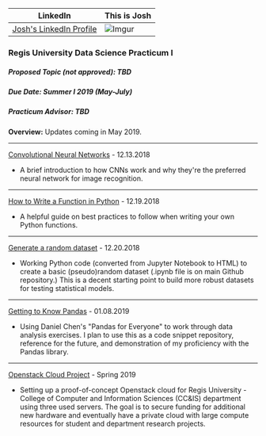 <HEAD>  
<!-- Global site tag (gtag.js) - Google Analytics -->
<script async src="https://www.googletagmanager.com/gtag/js?id=UA-116290644-1"></script>
<script>
  window.dataLayer = window.dataLayer || [];
  function gtag(){dataLayer.push(arguments);}
  gtag('js', new Date());

  gtag('config', 'UA-116290644-1');
</script>
</HEAD>

<script type="text/javascript" src="https://platform.linkedin.com/badges/js/profile.js" async defer></script>

LinkedIn | This is Josh
:------------: | -------------
[Josh's LinkedIn Profile](https://www.linkedin.com/in/joshbutch?trk=profile-badge) | ![Imgur](https://i.imgur.com/J3e3ldPb.jpg)

<h3>Regis University Data Science Practicum I</h3>
<h5>Proposed Topic (not approved):  TBD</h5>
<h5>Due Date:  Summer I 2019 (May-July)</h5>
<h5>Practicum Advisor:  TBD</h5>

__Overview:__  Updates coming in May 2019.

***

[Convolutional Neural Networks](cnninfo.md) - 12.13.2018<br>
  - A brief introduction to how CNNs work and why they're the preferred neural network for image recognition.
  
***

[How to Write a Function in Python](functions.md) - 12.19.2018<br>
  - A helpful guide on best practices to follow when writing your own Python functions.
  
***

[Generate a random dataset](randomdataset.html) - 12.20.2018<br>
  - Working Python code (converted from Jupyter Notebook to HTML) to create a basic (pseudo)random dataset (.ipynb file is on main Github repository.)  This is a decent starting point to build more robust datasets for testing statistical models.
  
***

[Getting to Know Pandas](pandas.html) - 01.08.2019<br>
  - Using Daniel Chen's "Pandas for Everyone" to work through data analysis exercises.  I plan to use this as a code snippet repository, reference for the future, and demonstration of my proficiency with the Pandas library.

***

[Openstack Cloud Project](openstack.md) - Spring 2019<br>
  - Setting up a proof-of-concept Openstack cloud for Regis University - College of Computer and Information Sciences (CC&IS) department using three used servers.  The goal is to secure funding for additional new hardware and eventually have a private cloud with large compute resources for student and department research projects.
  
